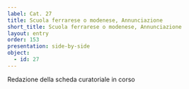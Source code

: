 ```yaml
---
label: Cat. 27
title: Scuola ferrarese o modenese, Annunciazione
short_title: Scuola ferrarese o modenese, Annunciazione
layout: entry
order: 153
presentation: side-by-side
object:
  - id: 27
---
```


Redazione della scheda curatoriale in corso
